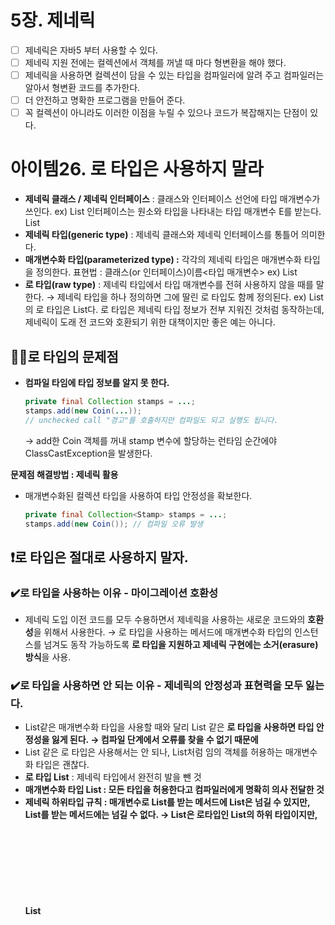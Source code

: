 # 5장. 제네릭

- [ ]  제네릭은 자바5 부터 사용할 수 있다.
- [ ]  제네릭 지원 전에는 컬렉션에서 객체를 꺼낼 때 마다 형변환을 해야 했다.
- [ ]  제네릭을 사용하면 컬렉션이 담을 수 있는 타입을 컴파일러에 알려 주고 컴파일러는 알아서 형변환 코드를 추가한다.
- [ ]  더 안전하고 명확한 프로그램을 만들어 준다.
- [ ]  꼭 컬렉션이 아니라도 이러한 이점을 누릴 수 있으나 코드가 복잡해지는 단점이 있다.

# 아이템26. 로 타입은 사용하지 말라

- **제네릭 클래스 / 제네릭 인터페이스** : 클래스와 인터페이스 선언에 타입 매개변수가 쓰인다.
ex) List 인터페이스는 원소와 타입을 나타내는 타입 매개변수 E를 받는다.  List<E>
- **제네릭 타입(generic type)** : 제네릭 클래스와 제네릭 인터페이스를 통틀어 의미한다.
- **매개변수화 타입(parameterized type) :** 각각의 제네릭 타입은 매개변수화 타입을 정의한다.
표현법 : 클래스(or 인터페이스)이름<타입 매개변수> ex) List<String>
- **로 타입(raw type)** : 제네릭 타입에서 타입 매개변수를 전혀 사용하지 않을 때를 말한다.
→ 제네릭 타입을 하나 정의하면 그에 딸린 로 타입도 함께 정의된다.
ex) List<E>의 로 타입은 List다.
로 타입은 제네릭 타입 정보가 전부 지워진 것처럼 동작하는데, 제네릭이 도래 전 코드와 호환되기 위한 대책이지만 좋은 예는 아니다.

## 👎🏻로 타입의 문제점

- **컴파일 타임에 타입 정보를 알지 못 한다.**

    ```java
    private final Collection stamps = ...;
    stamps.add(new Coin(...));
    // unchecked call "경고"를 호출하지만 컴파일도 되고 실행도 됩니다.
    ```

    → add한 Coin 객체를 꺼내 stamp 변수에 할당하는 런타임 순간에야 ClassCastException을 발생한다.

**문제점 해결방법 : 제네릭 활용**

- 매개변수화된 컬렉션 타입을 사용하여 타입 안정성을 확보한다.

    ```java
    private final Collection<Stamp> stamps = ...;
    stamps.add(new Coin()); // 컴파일 오류 발생
    ```

## ❗로 타입은 절대로 사용하지 말자.

### ✔️로 타입을 사용하는 이유 - 마이그레이션 호환성

- 제네릭 도입 이전 코드를 모두 수용하면서 제네릭을 사용하는 새로운 코드와의 **호환성**을 위해서 사용한다.
→ 로 타입을 사용하는 메서드에 매개변수화 타입의 인스턴스를 넘겨도 동작 가능하도록 **로 타입을 지원하고 제네릭 구현에는 소거(erasure) 방식**을 사용.

### ✔️로 타입을 사용하면 안 되는 이유 - 제네릭의 안정성과 표현력을 모두 잃는다.

- List<Object>같은 매개변수화 타입을 사용할 때와 달리 List 같은 **로 타입을 사용하면 타입 안정성을 잃게 된다. → 컴파일 단계에서 오류를 찾을 수 없기 때문에**
- List 같은 로 타입은 사용해서는 안 되나, List<Object>처럼 임의 객체를 허용하는 매개변수화 타입은 괜찮다.
- **로 타입 List** : 제네릭 타입에서 완전히 발을 뺀 것
- **매개변수화 타입 List<Object>** : 모든 타입을 허용한다고 컴파일러에게 명확히 의사 전달한 것
- **제네릭 하위타입 규칙** : 매개변수로 List를 받는 메서드에 List<String>은 넘길 수 있지만, List<Object>를 받는 메서드에는 넘길 수 없다.
→ **List<String>은 로타입인 List의 하위 타입이지만, List<Object>의 하위 타입은 아니다.**

## 📎비한정적 와일드카드 타입(unbounded wildcard type)

제네릭 타입을 쓰고 싶지만 **실제 타입 매개변수를 지정하지 않으려면 <?>** 를 사용하자.

<?> : 어떤 타입이라도 담을 수 있는 가장 범용적인 매개변수화 타입이다.

```java
static int numElementsInCommon(Set<?> s1, Set<?> s2){...}
```

### ✔️비한정적 와일드카드 타입과 로타입의 차이

1. **로 타입**
    - 불안전하다.
    - 아무 원소나 넣을 수 있어 타입 불변식 훼손하기 쉽다.
2. **비한정적 와일트 카드 타입**
    - 안전하다.
    - **Collection<?>에는 (null 외에는) 어떤 원소도 넣을 수 없다.**
    - 다른 원소 넣으려 하면 컴파일 오류
    - 어떤 원소도 못들어가니 컬렉션에서 꺼낼 수 있는 객체의 타입도 알 수 없다.
- 예시 코드

    ```java
    public class TypeTest {
        private static void addtoObjList(final List<Object> list, final Object o) {
            list.add(o);
        }
        private static void addToWildList(final List<?> list, final Object o) {
            // null 외에 허용되지 않는다
            list.add(o);
        }
        private static <T> void addToGenericList(final List<T> list, final T o) {
            list.add(o);
        }
        public static void main(String[] args) {
            List<String> list = new ArrayList<>();
            String s = "kimtaeng";

            // 아무 타입이나 Okay! 하지만 메서드에서 오류 null아니면 오류
            addToWildList(list, s);

            // List<Object> 이므로 incompatible types 오류
            addtoObjList(list, s);
            
            // Okay!
            addToGenericList(list, s);
        }
    }

    public class TypeTest2 {
        public static void main(String[] args) {
            List raw = new ArrayList<String>(); // Okay!
            List<?> wildcard = new ArrayList<String>(); // Okay!
            List<Object> generic = new ArrayList<String>();//컴파일오류>**제네릭하위타입규칙**
                
            raw.add("Hello"); // Okay! 하지만 raw타입은~
            wildcard.add("Hello"); // 컴파일 오류
            wildcard.size(); // Okay! 제네릭 타입에 의존성 없음
            wildcard.clear(); // Okay! 제네릭 타입에 의존성 없음
        }
    }
    ```

## 📍로 타입 사용의 예외

### ✔️**class 리터럴에는 로 타입을 써야 한다.**

- 자바 명세는 class 리터럴에 매개변수화 타입을 사용하지 못하게 했다.(배열과 기본타입은 허용)
- List.class, String[].class, int.class는 허용 한다.
- List<String>.class, List<?>.class는 허용하지 않는다.

### ✔️instanceof 연산자

- 런타임에는 제네릭 타입 정보가 지워지므로 instanceof 연산자는 비한정적 와일드카드 타입 외의 매개변수화 타입에는 적용할 수 없다.
- 로 타입이든 비한정적 와일드카드 타입이든 instanceof는 완전히 똑같이 동작한다.
→ 표현이 지저분하니 로타입 사용 깔끔!
- 제네릭 타입에 instanceof 사용하는 올바른 예

```java
// o의 타입이 Set인지 확인한 다음, 와일드카드 타입으로 형변환해야 한다.
// 여기서 로 타입인 Set이 아닌 와일드카드 타입으로 변환함에 주의!
if( o instanceof Set) { //로 타입
    Set<?> s = (Set<?>) o; // 와일드카드 타입으로 형변환해야 검사형변환으로 컴파일경고 안뜸
}
```

## ✏️핵심정리

- 로 타입을 사용하면 런타임 예외가 발생할 수 있으니 사용하면 안 된다.
- 로 타입은 제네릭 도입 이전 코드와의 호환성을 위해 제공될 뿐이다.
- Set<Object>는 어떤 타입의 객체도 저장할 수 있는 매개변수화 타입
- Set<?>는 모종의 타입 객체만 저장할 수 있는 와일드카드 타입
- Set은 제네릭 타입에서 발 뺀 로 타입이다.
- Set<Object>, Set<?>은 안전하고 Set은 안전하지 않다.

# 아이템27. 비검사 경고를 제거하라

제네릭을 사용하기 시작하면 수 많은 컴파일러 경고를 볼 수 있다.

- 비검사 형변환 경고
- 비검사 메서드 호출 경고
- 비검사 매개변수화 가변인수 타입 경고
- 비검사 변환 경고

## ✔️**가능한 모든 비검사 경고를 제거하자 → 타입 안정성 보장**

컴파일 명령줄 인수에 -Xlint:unchecked 옵션을 추가하면 자세한 코멘트가 보이고 컴파일러가 알려준대로 수정하면 경고가 사라진다.

```java
Set<Lark> exaltation = new HashSet();

Venery.java:4: warning: [unchecked] unchecked conversion
    Set<Lark> exaltation = new HashSet();
                            ^
required: Set<Lark>
found:    HashSet
```

자바7부터 제네릭 타입추론이 가능하여 (<>)연산자로 변경하면 경고가 사라진다.

```java
Set<Lark> exaltation = new HashSet<>();
```

## ✔️ @SuppressWarnings("unchecked")

경고를 제거할 수 없지만 타입 안전하다고 확신하면 annotation을 달아 경고를 숨기자.

단, 타입 안전검증 없이 경고를 숨기면 경고없이 컴파일은 되겠지만, 런타임 오류가 발생할 수 있다.

반대로, 안전검증된 경고를 숨기지 않고 두면, 거짓 경고 속 진짜 문제되는 경고가 묻힐 수 있다.

### 📍@SuppressWarnings 애너테이션은 항상 가능한 한 좁은 범위에 적용하자.

@SuppressWarnings 애너테이션은 개별 지역변수 선언부터 클래스 전체까지 달 수 있다.

단, 자칫 심각한 경고를 놓칠 수 있으니 변수 선언, 아주 짧은 메서드, 혹은 생성자에만 적용하고 **절대로 클래스에는 적용해서는 안 된다.**

### 📍@SuppressWarnings 사용할 땐 그 경고를 무시해도 안전한 이유를 주석으로 남겨야 한다.

다른사람의 코드 이해를 도와 잘못 수정하여 타입 안정성을 잃는 상황을 줄여 준다.

## ✏️핵심정리

- 비검사 경고는 중요하니 무시하지 말자.
- 모든 비검사 경고는 런타임에 ClassCastException을 일으킬 수 있는 잠재적 가능성을 뜻하므로 최대한 제거하자.
- 경고를 없앨 수 없다면, 코드의 타입안정성을 증명하고 가능한 한 범위를 좁혀 @SuppressWarnings("unchecked") 애너테이션으로 경고를 숨기자.
- 그 다음 경고를 숨기는 이유를 주석으로 남겨야 한다.

# 아이템28. 배열보다는 리스트를 사용하라.

## 📎제네릭과 배열의 차이

### ✔️배열

- 공변이다.
- Sub가 Super의 하위 타입이라면 배열Sub[]는 배열Super[]의 하위 타입이 된다.→ 함께 변한다.
- 타입 오류를 **런타임**에서 알 수 있다.

    ```java
    Object[] objectArray = new Long[1];
    objectArray[0] = "타입이 달라 넣을 수 없다" // ArrayStoreException
    ```

- **실체화(reify) 된다.**
→ 배열은 런타임에도 자신이 담기로 한 원소의 타입을 알고 확인한다.

### ✔️제네릭

- 불공변이다.
- 서로 다른 Type1과 Type2가 있을 때, List<Type1>은 List<Type2>의 하위/상위 타입도 아니다.
- 타입 오류를 **컴파일**할 때 바로 알 수 있다.

    ```java
    List<Object> ol = new ArrayList<Long>();    // 호환되지 않는 타입이다.
    ol.add("타입이 달라 넣을 수 없다.")
    ```

- **타입 정보가 런타임에는 소거(erasure) 된다.
→** 원소 타입을 컴파일타임에만 검사하며 런타임에는 알 수 없다.

## 📍제네릭 배열은 생성이 불가하다.

배열은 **제네릭 타입**(new List<E>[]), **매개변수화 타입**(new List<String>[]), **타입 매개변수**(new E[])로 작성하면 컴파일 때 제네릭 배열 생성오류를 발생한다.

```java
Object[] objects = new List<String>[1]; // 컴파일 에러 발생
```

→ **타입 안전하지 않기 때문에 컴파일러가 자동 생성한 형변환 코드에서 런타임 ClassCastException을 발생 할 수 있다.**

## 📎실체화 불가 타입

- E, List<E>, List<String> 같은 타입
- **실체화되지 않아서 런타임에는 컴파일타임보다 타입 정보를 적게 가지는 타입**
- 소거 메커니즘 때문에 매개변수화 타입 중 실체화될 수 있는 타입은 List<?>와 Map<?,?>같은 비한정적 와일드카드 타입 뿐이다. → 만들 수 있지만 유용하지 않음

## 👎🏻배열을 제네릭으로 만들 수 없어 생기는 불편함

- 제네릭 컬렉션에서는 자신의 원소 타입을 담은 배열반환이 불가하다.

    ```java
    List<T> genericList = new ArrayList<T>();
    E[] genericArray = genericList.toArray(); // 컴파일 에러 발생
    ```

- 제네릭 타입과 가변인수 메서드를 함께 쓰면 해석이 어려운 경고가 뜬다.
→ 가변인수 메서드를 호출할 때마다 **가변인수 매개변수를 담을 배열이 하나 생성**되는데, 이때 그 **배열의 원소가 실체화 불가 타입이면 경고**가 발생한다. → @SafeVarargs애너테이션으로 대처

## ✅배열대신 List를 사용하자.

배열로 형변환할 때 제네릭 배열 생성 오류나 비검사 형변환 경고가 뜨는 경우 대부분 배열인 E[] 대신 컬렉션인 List<E>를 사용하면 해결된다.

→ 코드는 복잡해지나, 타입 안정성과 상호운용성이 좋아진다.

```java
public class Chooser {
	private final Object[] choiceArray;

	public Chooser(Collection choices) {
		choiceArray = choices.toArray();
	}

	public Object choose() {
		Random random = ThreadLocalRandom().current();
		return choiceArray[random.nextInt(choiceArray.length)];
	}
}
```

→ choose 메서드를 호출할 때마다 반환된 Object를 원하는 타입으로 형변환해야 한다.

```java
public class Chooser<T> {
	private final T[] choiceArray;

	public Chooser(Collection<T> choices) {
		choiceArray = (T[]) choices.toArray(); // T가 무슨 타입인지 알 수 없어서 경고 발생
	}

	public T choose() {
		Random random = ThreadLocalRandom().current();
		return choiceArray[random.nextInt(choiceArray.length)];
	}
}
```

→ T가 무슨 타입인지 알 수 없어 컴파일러는 형변환이 런타임에 안전하지 않다는 경고를 띄운다.

해결방법

1. 코드가 안전하다고 확신하면 애너테이션을 달아 경고를 숨긴다.
2. **배열대신 리스트를 쓴다.** 

```java
public class Chooser<T> {
	private final List<T> choiceList;

	public Chooser(Collection<T> choices) {
		choiceList = new ArrayList<>(choices);
	}

	public T choose() {
		Random random = ThreadLocalRandom().current();
		return choiceList.get(random.nextInt(choiceList.size()));
	}
}
```

→ 경고도 제거 되고 ClassCastException도 발생하지 않는다.

## ✏️핵심정리

- 배열은 공변이고 실체화 되는 반면, 제네릭은 불공변이고 타입 정보가 소거된다.
- 배열은 런타임에 타입 안전하지만, 컴파일타임에는 불안전하다. 제네릭은 반대다.
- 배열과 제네릭을 섞어 사용하다 컴파일 오류나 경고가 발생하면 배열을 리스트로 대체해 본다.

# 아이템29.이왕이면 제네릭 타입으로 만들라

Object 기반 스택

스택에서 꺼낸 객체를 형변환해야 해서 런타임 오류가 날 수 있다. → 제네릭 타입이어야 한다.

```java
public class Stack{
	private Object[] elements;
	...
	public Stack(){
	    elements = new Object[DEFAULT_INITIAL_CAPACITY];
	}
...
}
```

## 🔍제네릭 클래스로 만드는 방법

### ✔️클래스 선언에 타입 매개변수를 추가한다.

- 스택이 담을 원소의 타입 하나를 추가한다. 이때 타입 이름으로는 보통 E를 사용한다. Stack<E>
- 그 다음 코드에 쓰인 Object를 적절한 타입 매개변수로 바꾼다.
- 컴파일 되지 않는다.
→ E와 같은 실체화 불가 타입으로는 배열을 만들 수 없다.

    ```java
    public class Stack<E>{
    	private E[] elements;
    	...
    	public Stack(){
    	    elements = new E[DEFAULT_INITIAL_CAPACITY]; //generic array creation 오류
    	}
    ...
    }
    ```

### 🔑해결책

### ✔️**제네릭 배열 생성을 금지하는 제약을 대놓고 우회하는 방법**

1. **Object 배열을 생성한 다음 제네릭 배열로 형변환 한다. (배열타입을 E[]로)**

    ```java
    public class Stack<E> {
        private E[] elements;
        private int size = 0;
        private static final int DEFAULT_INITIAL_CAPACITY = 16;
       
    	 @SuppressWarnings("unchecked")
        public Stack(){
          elements = (E[]) new Object [DEFAULT_INITIAL_CAPACITY]}
    		}
        
        public void push(E e) {
        	ensureCapacity();
            elements[size ++] = e;
        }
        
        public E pop() {
        	if (size == 0)
            	throw new EmptyStackException();
            return elements[--size];
        }
        
        // 나머지 메서드는 그대로다

    }
    ```

    → 컴파일러는 오류 대신 타입 안전하지 않다고 경고를 내보낸다.

2. 비검사 형변환이 프로그램의 **타입 안정성을 해치치 않음을 확인한다.**
    - 배열 elements는 private에 저장되고, 클라이언트로 반환되거나 다른 메서드에 전달되는 일이 없다
    - push메서드를 통해 배열에 저장되는 원소의 타입은 항상 E다.
    - 비검사 형변환은 확실히 안전하다.
    - 하지만, 이 배열의 런타임 타입은 E[]가 아닌 Object[]다.
3. 비검사 형변환이 안전하면 범위를 최소로 좁혀 **@SuppressWarnings** 애너테이션으로 경고를 숨긴다.

👍🏻장점

- 가독성이 좋다.
- 오직 E타입 인스턴스만 받음을 선언
- 코드가 더 짧다.
- 형변환을 배열 생성 시 단 한번만 해주면 된다.
- 현업에서 더 선호 한다.

👎🏻단점

- E가 Object가 아닌 한 배열의 런타임 타입이 컴파일타임 타입과 달라 힙 오염을 일으킨다.

### ✔️**elements 필드의 타입을 E[]에서 Object[]로 바꾸는 방법**

```java
Object[] elements = new Object[10];
E result = (E) elements[--size]; // 형변환이 필요한 시점에 명시적 형변환
```

1. (E) 형변환 안하면 타입 불안정 오류가 뜨고, 형변환하면 E는 실체화 불가 타입이므로 컴파일러는 런타임에 이뤄지는 형변환이 안전한지 증명할 방법이 없다.
2. pop 메서드 전체에 경고를 숨기지 말고, 비검사 경고를 적절히 숨긴다.

    ```java
    public E pop(){
                // 비검사 경고를 적절히 숨긴다.
          if(size == 0){
               throw new EmptyStackException();
          }
     
          @SuppressWarnings("unchecked")
          E result = (E) elements[--size];
     
          elements[size] = null; // 다 쓴 참조 해제
          return result;
    }
    ```

👍🏻장점

- 힙 오염이 발생하지 않는다.

👎🏻단점

- 배열에서 원소를 읽을 때마다 형변환을 해줘야 한다.

## 배열보다 리스트를 우선하라 아이템28. 의 참고사항

- 제네릭 타입 안에서 리스트 사용이 항상 가능하진 않고, 꼭 더 좋은 것은 아니다.
- 자바가 리스트를 기본타입으로 제공하지 않기에 ArrayList같은 제네릭 타입도 기본타입인 배열을 사용해 구현해야 한다.
- HashMap 같은 제네릭 타입은 성능을 높일 목적으로 배열을 사용한다.

## 제네릭타입의 타입 매개변수

- 아무런 제약을 두지 않는다.
Stack<Object>, Stack<int[]>, Stack<List<String>>, Stack 등 어떤 참조타입도 가능
- 단, **기본 타입은 사용할 수 없다.**
Stack<int>, Stack<double> 불가 → Stack<Integer>, Stack<Double> 박싱된 기본타입으로 우회가능

## ✏️핵심정리

- 클라이언트에서 직접 형변환해야 하는 타입보다 제네릭 타입이 더 안전하고 쓰기 편하다.
- 새로운 타입을 설계할 때는 형변환 없이도 사용할 수 있도록 한다. → 제네릭 타입으로 생성

# 아이템30. 이왕이면 제네릭 메서드로 만들라

매개변수화 타입을 받는 정적 유틸리티 메서드는 보통 제네릭이다.

Collections의 알고리즘메서드 (binarySearch, sort 등)는 모두 제네릭이다.

- 로 타입 사용하여 경고가 발생하는 아래 코드

    ```java
    public static Set union(Set s1, Set s2){
            Set result = new HashSet(s1);
            result.addAll(s2);
            return result;
        }
    ```

## 해결책 : 제네릭 메서드로 만들자

1. 메서드를 타입 안전하게 만들어야 한다.
2. 메서드 선언에서의 세 집합(입력2개, 반환1개)의 원소 타입을 타입 매개변수로 명시한다.
3. 메서드 안에서도 이 타입 매개변수만 사용하게 수정한다.
**(타입 매개변수들을 선언하는) 타입 매개변수 목록은 메서드의 제한자와 반환 타입 사이에서 온다.** → 예시에서 타입 매개변수 목록은 <E>, 반환타입은 Set<E>
- 수정 된 제네릭 메서드 → **타입 안전, 쓰기도 쉽다, 사용 시 직접 형변환하지 않아도 된다.**

    ```java
    public static <E> Set<E> union(Set<E> s1, Set<E> s2) {
        Set<E> result = new HashSet<>(s1);
        result.addAll(s2);
        return result;
    }
    ```

- 위의 단순한 제네릭 메서드 활용

    ```java
    public static void main( final String[] args ){
        Set<String> guys = Set.of("톰", "딕", "해리");
        Set<String> stooges = Set.of("래리", "모에", "컬리");
        Set<String> aflCio = union(guys, stooges);
        System.out.println(aflCio);
    }
    ```

    union 메서드는 집합3개(입력2개, 반환1개)의 타입이 모두 같아야 한다.

    → 한정적 와일드카드 타입을 사용하면 유연하게 개선할 수 있다.(타입이 달라도 된다.)

## 불변 객체를 여러 타입으로 활용- 제네릭 싱글턴 팩터리

- 제네릭은 런타임에 타입 정보가 소거되어 하나의 객체를 어떤 타입으로든 매개변수화 가능하다.
- 요청한 타입 매개변수에 맞게 매번 그 객체의 타입을 바꿔주는 정적 팩터리가 필요하다.
- 이 패턴을 **제네릭 싱글턴 팩터리**라 한다.
- 제네릭 싱글턴 팩터리 패턴의 예시)  항등함수 (identity function)
→ 항등함수 객체는 상태가 없으니 요청할 때마다 새로 생성하는 것은 낭비다 → 싱글턴

```java
private static UnaryOperator<Object> IDENTITY_FN = (t) ->t;
    
@SuppressWarnings("unchecked")
public static <T> UnaryOperator<T> identityFunction(){
    return (UnaryOperator<T>) IDENTITY_FN;
}
```

## 재귀적 타입 한정(recursive type bound)

자기 자신이 들어간 표현식을 사용하여 타입 매개변수의 허용 범위를 한정할 수 있다.

주로 타입의 자연적 순서를 정하는 Comparable인터페이스와 함께 쓰인다.

```java
public interface Comparable<T> {
  public int compareTo(T o);
}
```

타입 매개변수 T는 Comparable<T>를 구현한 타입이 비교할 수 있는 원소의 타입을 정의한다.

거의 모든 타입은 자신과 같은 타입의 원소와만 비교할 수 있다.

String은 Comparable<String>을 구현, Integer는 Comparable<Integer>를 구현

### 재귀적 타입 한정을 이용해 상호 비교할 수 있다.

```java
public static <E extends Comparable<E>> E max(Comparable<E> c);
```

타입 한정인 <E extends Comparable<E>>는 **"모든 타입 E는 자기자신과 같은 타입의 원소와 비교 할 수 있다."**

→ 재귀적 타입 한정은 E로 나타내는 제네릭 타입이 compareTo 메서드를 사용가능 하게 해야 하므로, compareTo를 구현한 클래스만 E 타입매개변수로 사용하라

## ✏️핵심정리

- 제네릭 타입과 마찬가지로, 클라이언트에서 입력 매개변수와 반환값을 명시적으로 형변환해야 하는 메서드보다 제네릭 메서드가 더 안전하며 사용하기도 쉽다.

# 아이템31. 한정적 와일드카드를 사용해 API 유연성을 높이라

📍매개변수화 타입(제네릭)은 불공변이다. → 이보다 유연성을 높이기 위해 와일드 카드 사용하자

- 기존 불공변 방식의 예시 코드(아이템29 public class Stack<E> ) 에 pushAll 메서드 추가
    1. **와일드카드 타입을 사용하지 않는 pushAll 메서드**

    ```java
    // 매개변수의 원소들을 스택에 넣는다.
    public void pushAll(Iterable<E> src) {
        for (E e : src) {
            push(e);
        }
    }
    ```

    ```java
    Stack<Number> numberStack = new Stack<>();
    Iterable<Integer> integers = ...;
    numberStack.pushAll(integers);
    ```

    → 컴파일은 되지만 Iterable src의 원소 타입이 스택의 원소 타입과 일치할 경우만 정상작동 한다.
    Stack<Number>로 선언 후 integers 이 Integer 타입인 pushAll(integers)을 호출하면 **불공변이기때문에 오류가 발생한다.**

    2. **와일드카드 타입을 사용하지 않는 popAll 메서드**

    ```java
    // 모든 원소를 매개변수로 전달받은 컬렉션에 옮긴다.
    public void popAll(Collection<E> dst) {
        while(!isEmpty()) {
            dst.add(pop());
        }
    }
    ```

    ```java
    Stack<Number> numberStack = new Stack<>();
    Collection<Object> objects = Arrays.asList(new Object());
    // incompatible types...
    numberStack.popAll(objects);
    ```

    → push와 마찬가지로 컴파일되지만, Collection<Object>는 Collection<Number>의 하위타입이 아니다라는 오류가 발생한다.

## ✔️한정적 와일드카드 타입

유연성을 극대화하려면 원소의 생산자나 소비자용 입력매개변수에 와일드카드 타입을 사용하라.
**PECS : Producer-Extends, Consumer-Super**

### 1. 생산자(producer)매개변수에 와일드카드 타입 적용

```java
// class Integer extends Number ...
public void pushAll(Iterable<? extends E> src) {
    for (E e : src) {
        push(e);
    }
}
```

매개변수는 'E의 Iterable'이 아니라 **'E의 하위 타입의 Iterable'**이다.

Number 클래스를 상속하는 Integer, Long, Double 등의 타입 요소를 가질 수 있게 된다.

### 2. 소비자(consumer)매개변수에 와일드카드 타입 적용

```java
// E의 상위 타입의 Collection이어야 한다.
public void popAll(Collection<? super E> dst) {
    while(!isEmpty()) {
        dst.add(pop());
    }
}
```

매개변수의 타입이 'E Collection'이 아니라 **'E의 상위 타입의 Collection'**이어야 한다. (모든 타입은 자기 자신의 상위 타입이다.)

## ✔️와일드카드 타입 적용의 예

1. T생산자 매개변수에 와일드카드 타입 적용(아이템28)

    ```java
    public Chooser(Collection<? extends T> choices)
    ```

    → Chooser<Number>의 생성자에 List<Integer>를 넘길 수 있다. 
    : Number의 하위타입의 Collection List

2. Set 컬렉션의 union메서드(아이템30 30-2 )

    ```java
    public static <E> Set<E> union(Set<E> s1, Set<E> s2){}
    //와일드카드 적용 -> **<E> Set<E> 반환타입은 와일드 사용하면 안 된다!**
    public static **<E> Set<E>** union(Set<? extends E> s1, Set<? extends E> s2){}
    public static void main(String[] args) {
        // Set.of 메서드는 java 9 이상부터 지원
        Set<Double> doubleSet = Set.of(1.0, 2.1);
        Set<Integer> integerSet = Set.of(1, 2);
        Set<Number> unionSet = union(doubleSet, integerSet);
    }
    ```

    → 입력2, 반환1의 타입이 모두 달라도 가능해진다.

    **❗반환타입에는 한정적 와일드카드 타입을 사용하면 클라이언트 코드에서도 와일드카드 타입을 써야하기 때문에 사용하지 않는다.**

    자바8이전 버전을 사용하면 타입추론이 어렵기 때문에 명시적 타입인수를 사용해야 한다.

    ```java
    Set<Double> doubleSet = new HashSet<>(Arrays.asList(1.0, 2.1));
    Set<Integer> integerSet = new HashSet<>(Arrays.asList(1, 2));
    Set<Number> unionSet = Union.<Number>union(doubleSet, integerSet);
    ```

3. max 메서드 (아이템30 30-7 )

    ```java
    public static <E extends Comparable<E>> E max(List<E> list)
    //와일드카드 타입 적용
    public static <E extends Comparable<? super E>> E max(List<? extends E> list)
    ```

    - 입력 매개변수에서는 E 인스턴스를 생산하므로 List<? extends E>
    - Comparable<E>는 E 인스턴스를 소비하고 <E extends Comparable<? super E>> 그리고 선후 관계를 뜻하는 정수를 생산한다.
    - **Comparable, Comparator 모두 <? super E>를 사용하는 편이 낫다.**
    - Comparable, Comparator를 직접 구현하지 않고, 직접 구현한 다른 타입을 확장한 타입을 지원하기 위해 와일드카드가 필요하다.
    ScheduledFuture는 Delayed의 하위 인터페이스이고, Delayed는 Comparable<Delayed>를 확장했다.

        ```java
        public static void main(String[] args) {
            List<ScheduledFuture<?>> scheduledFutureList = ...
            // incompatible types...
            RecursiveTypeBound.max(scheduledFutureList);
        }
        ```

        ```java
        // ScheduledFuture interface
        public interface ScheduledFuture<V> extends Delayed, Future<V> {}
        // Delayed interface
        public interface Delayed extends Comparable<Delayed> {}
        // Comrable interface
        public interface Comparable<T> {}
        ```

4. 타입 매개변수와 와일드카드 사이에 공통되는 부분으로 둘다 사용 가능한 경우

    ```java
    class swapTest {
        // 방법1) 비한정적 타입 매개변수
        public static **<E>** void typeArgSwap(**List<E> list**, int i, int j) {
            list.set(i, list.set(j, list.get(i)));
        }
        // 방법2) 비한정적 와일드카드 -> **List<?>에는 null 외에 어떤 값도 넣을 수 없다.**
        public static void wildcardSwap(**List<?> list**, int i, int j) {
    				list.set(i, list.set(j, list.get(i)));        
    				//swapHelper(list, i, j);
        }
    		//방법2의 null 문제 
    		//→ 와일드카드 타입의 실제 타입을 알려주는 메서드를 private 도우미 메서드로 작성한다.
    		//실제 타입을 알아내려면 제네릭메서드여야 한다.
        private static <E> void swapHelper(List<E> list, int i, int j) {
            list.set(i, list.set(j, list.get(i)));
        }
    }
    ```

    public API라면 방법2가 타입 매개변수를 신경쓰지 않아도 되지만, **List<?>에는 null 외에 어떤 값도 넣을 수 없다.**

    기본규칙

    - 메서드 선언에 타입 매개변수가 한 번만 나오면 와일드카드로 대체하라.
    - 비한정적 타입 매개변수 → 비한정적 와일드카드
    - 한정적 타입 매개변수 → 한정적 와일드카드

    ## ✏️핵심정리

    - 와일드카드 타입을 적용하면 API가 훨씬 유연해진다.
    - PECS공식 : Producer-Extends, Consumer-Super
    - Comparable, Comparator는 모두 소비자이다. Comparable/Comparator<? super E>

    # 아이템32. 제네릭과 가변인수를 함께 쓸 때는 신중하라

    ## 가변인수

    - 가변인수(varargs)메서드와 제네릭은 자바5때 추가됬다.
    - 가변인수: 메서드에 넘기는 인수의 개수를 클라이언트가 조절할 수 있다.
    static void test(List<String>... param) { }

    ### 가변인수의 허점

    - 가변인수 메서드 호출 시 **가변인수를 담기 위한 배열이 자동생성** 된다.
    → **내부로 감춰야 했을 이 배열이 클라이언트에 노출된다.**
    - **varargs 매개변수에 제네릭이나 매개변수화 타입이 포함되면 알기 어려운 컴파일 경고 발생한다.**
    - 실제화 불가 타입은 런타임에는 컴파일타임보다 타입관련 정보를 적게 담고 있다(소거)
    → 거의 모든 제네릭과 매개변수화 타입은 실체화 불가 → **가변인수 메서드 호출에서 varargs 매개변수가 실체화 불가타입으로 추론되면 힙오염 경고 발생**

    ## 제네릭과 varargs를 혼용하면 타입 안정성이 깨진다.

    - 매개변수화 타입의 변수가 타입이 다른 객체를 참조하면 힙 오염이 발생한다.
    - 다른 타입 객체를 참조하는 상황에서 컴파일러는 자동 생성한 형변환이 실패하고 ClassCastException을 던진다.

        ```java
        static void dangerous(List<String>... stringLists) {
          List<Integer> intList = List.of(42);
          //varargs는 내부적으로 배열이고
          //배열은 공변이기 때문에 List<String>타입은 Object의 하위클래스로 인식되어
          //Object[]에 참조 될 수 있다.
          Object[] objects = stringLists;
          Object[0] = intList; //힙 오염 발생 
        	//내부적으로는 List<String> 타입이지만, 
        	//런타임에는 제네릭 타입이 소거되므로 같은 List로만 인식되어 할당이 가능하다.
          String s = stringLists[0].get(0); // ClassCastException 형변환 숨어있다.
        }
        public static void main(String[] args) {
            dangerous(List.of("There be dragons!"));
        }
        ```

    - **제네릭 varargs 배열 매개변수에 값을 저장하는 것은 안전하지 않다.**

## @SafeVarargs 애너테이션

: 메서드 작성자가 그 메서드가 타입 안전함을 보장하는 장치다.

- 자바7에서 @SafeVarargs 추가되기 전에는 사용자들은 경고를 무시하거나 호출부마다 @SuppressWarnings("unchecked")애너테이션을 달아 숨겼다.
- **@SafeVarargs는 재정의할 수 없는 메서드에만 달아야 한다.** 
→ 재정의한 메서드도 안전할지 보장할 수 없기 때문이다.
→ 자바8에서는 정적메서드와 final인스턴스 메서드에만 붙일 수 있고, 자바9부터 private 인스턴스 메서드에도 허용된다.

## 타입 안전 조건

- varargs 매개변수 배열에 아무것도 저장하지 않는다. (그 매개변수들을 덮어쓰지 않기)
- 그 배열(혹은 복제본)을 신뢰할 수 없는 코드에 노출하지 않는다. (그 배열의 참조 노출하지 않기)
- 즉, 이 varargs매개변수 배열이 호출자로부터 그 메서드로 인수들만 전달하면 안전하다.

## 타입 불안전 예시

### 자신의 제네릭 매개변수 배열의 참조를 노출한다.

```java
public class PickTwo {
    // 코드 32-2 자신의 제네릭 매개변수 배열의 참조를 노출한다. - 안전하지 않다!
    static <T> T[] toArray(T... args) {
        return args;
    }

    static <T> T[] pickTwo(T a, T b, T c) {
        switch(ThreadLocalRandom.current().nextInt(3)) {
            case 0: return toArray(a, b);
            case 1: return toArray(a, c);
            case 2: return toArray(b, c);
        }
        throw new AssertionError(); // 도달할 수 없다.
    }

    public static void main(String[] args) { 
        String[] attributes = pickTwo("좋은", "빠른", "저렴한");//ClassCastException
        System.out.println(Arrays.toString(attributes));
    }
}
```

컴파일러는 toArray에 넘길 T 인스턴스 2개를 담을 varargs 매개변수 배열을 만드는 코드를 생성하고 반환되는 배열의 타입은 Object[]이다.

그대로 pickTwo를 호출한 클라이언트까지 전달된다. 즉, pickTwo는 항상 Object[] 타입 배열을 반환한다.

 String[] attributes = pickTwo("좋은", "빠른", "저렴한"); → String[] 형변환 자동생성

**Object[]는 String[]의 하위타입이 아니므로 형변환 에러가 발생한다.** 

**제네릭 varargs 매개변수 배열에 다른 메서드가 접근하도록 허용하면 안전하지 않다.**

📍안전한 두가지 예외 케이스

1. @SafeVarargs로 제대로 애노테이트된 또 다른 varargs 메서드에 넘기는 경우
2. 그저 이 배열 내용의 일부 함수를 호출만 하는(varargs를 받지 않는) 일반 메서드에 넘기는 경우

## 제네릭 varargs 매개변수를 안전하게 사용하는 메서드

```java
@SafeVarargs
static <T> List<T> flatten(List<? extends T>... lists) {
  List<T> result = new ArrayList<>();
  for(List<? extends T> list : lists) {
    result.addAll(list);
  }
  return result;
}
```

varargs 배열을 직접 노출 시키지 않고, T타입의 제네릭 타입을 사용하였기 때문 ClassCastException 또한 발생할 일이 없다.

## varargs (실체는 배열) 매개변수를 List 매개변수로 바꾼다.

@SafeVarargs 사용이 유일한 답은 아니다.

```java
//아이템28 적용
static <T> List<T> flatten(List<List<? extends T>> lists) { //배열-> list로 변경
  List<T> result = new ArrayList<>();
  for (List<? extends T> list : lists) {
    result.addAll(list);
  }
  return result;
}
public static void main(String[] args) {
    List<Integer> flatList = flatten(List.of(
            List.of(1, 2), List.of(3, 4, 5), List.of(6,7)));
    System.out.println(flatList);
}
```

- @SafeVarargs 애너테이션이 달린 **정적 팩터리 메서드인 List.of**를 활용하여 컴파일러가 타입 안정성을 검사하게 할 수 있다.
- @SafeVarargs 애너테이션을 우리가 직접 달지 않아도 되며 실수로 안전하다고 판단할 걱정도 없다.
- 단점이라면 클라이언트 코드가 살짝 지저분해지고 속도가 조금 느려질 수 있다는 정도다.
- varargs 메서드를 안전하게 작성하는 게 불가능한 상황에 적용( 앞의 PickTwo 메서드 수정)

```java
public class PickTwoList {

    static <T> List<T> pickTwo(T a, T b, T c) {
        switch(ThreadLocalRandom.current().nextInt(3)) {
            case 0: return List.of(a, b);
            case 1: return List.of(a, c);
            case 2: return List.of(b, c);
        }
        throw new AssertionError();
    }

    public static void main(String[] args) {
        List<String> attributes = pickTwo("좋은", "빠른", "저렴한");

        for(String str : attributes){
            System.out.println(str);
        }
    }
}
```

## ✏️핵심정리

- 가변인수 기능은 배열을 노출하여 추상화가 완벽하지 못하고, 배열과 제네릭의 타입 규칙이 다르 때문에 가변인수와 제네릭의 궁합이 좋지 않다.
- 제네릭 varargs 매개변수는 타입안전하지 않지만, 허용된다.
- 메서드에 제네릭(혹은 매개변수화된) varargs 매개변수를 사용하고자 한다면, 먼저 그 메서드가 타입 안전한지 확인한 다음 @SafeVarargs애너테이션을 달아 경고를 없애준다.
- varargs 매개변수는 단순히 파라미터를 받아와 메서드의 생산자(T타입의 객체를 제공하는 용도)로만 사용한다.
- varargs에 아무것도 저장하면 안된다.
- varargs배열을 외부에 리턴하거나 노출하지 말자
- 웬만하면 다시 컬렉션(List)에 담아 리턴하는 안전한 방식을 사용한다.

# 아이템33. 타입 안전 이종 컨테이너를 고려하라

## 컨테이너 정의

객체를 저장하는 배열(array)의 '크기가 한번 정해지면 바꿀 수 없다' 제약을 해결하기 위해 
java.util 라이브러리에는 컨테이너(container) 클래스 들이 있으며, 그것의 기본 타입들은 List, Set, Queue, Map 이다.

Set<E>, Map<K,V> : 매개변수화 되는 대상은 (원소가 아닌) 컨테이너 자신이다. 따라서 하나의 컨테이너에서(클래스 레벨에서) **매개변수화 될 수 있는 타입의 수가 제한된다.**

## 타입 안전 이종 컨테이너

타입의 수에 제약없이, 특정 타입 외에 다양한 타입을 지원해야하는 경우 사용한다.

### 설계 방식

- 컨테이너 대신 키를 매개변수화한 다음, 컨테이너에 값을 넣거나 뺄 때 매개변수화한 키를 함께 제공하면 된다.
- 제네릭 타입 시스템이 "값의 타입 == 키의 타입" 보장해준다.

### 타입 안전 이종 컨테이너 패턴 - API

```java
public class Favorites {
	public <T> void putFavorite(Class<T> type, T instance);
	public <T> T getFavorite(Class<T> type);
}
```

각 타입의 Class 객체를 매개변수화한 키 역할로 사용한다. → class의 클래스가 제네릭이기 때문에 동작한다.

class 리터럴의 타입은 Class가 아닌 Class<T>다. 

타입 토큰(type token) : 컴파일타임 타입 정보와 런타임 타입 정보를 알아내기 위해 메서드들이 주고받는 class 리터럴

(ex. Integer.class, String.class 는 class 리터럴이며 타입토큰은 Class<Integer>, Class<String>)

### 타입 안전 이종 컨테이너 패턴 - 클라이언트

```java
public static void main(String[] args) {
	Favorites f = new Favorites();
	
	f.putFavorite(String.class, "Java");
	f.putFavorite(Integer.class, 0xcafebabe);
	f.putFavorite(Class.class, Favorites.class);

	String favoriteString = f.getFavorite(String.class);
	int favoriteInteger = f.getFavorite(Integer.class);
	Class<?> favoriteClass = f.getFavorite(Class.class);

	System.out.printf("%s %x %s\\n", favoriteString, favoriteInteger
										, favoriteClass.getName());
}
```

- 클라이언트는 저장하거나 얻어올 떄 Class 객체를 알려주면 된다.
- Favorites 인스턴스는 타입안전하다.
String을 요청했는데 Integer 반환하는 일 절대 없다.
- 모든 키의 타입이 제각각이라, 여러 가지 타입의 원소를 담을 수 있다.

### 타입 안전 이종 컨테이너 패턴 - 구현부

```java
public class Favorites{
    private Map<Class<?>, Object> favorites = new HashMap<>();
    public  <T> void putFavorite(Class<T> type, T instance){
        favorites.put(Objects.requireNonNull(type), instance);
    }
    public  <T> T getFavorite(Class<T> type){
        return type.cast(favorites.get(type));
    }
}
```

1. favorites 의 타입이 Map<Class<?>, Object> 비한정적 와일드카드 타입 → 맵 안에 아무것 못넣는다? → 아니다!!

    **와일드카드 타입이 중첩되었다.**

    - 맵이 아니라 **키가 와일드카드 타입**이다.
    - 모든 키가 서로 다른 매개변수화 타입일 수 있다.
    → 첫번째는 Class<String>, 두번째는 Class<Integer>
2. favorites 맵의 값 타입은 단순히 Object이다.
    - 모든 값이 키로 명시한 타입임을 보증하지 않는다.
3. putFavorites 구현은 주어진 Class객체와 즐겨찾기 인스턴스를 favorites에 추가해 관계를 짓는다.
    - 키와 값 사이의 '타입링크' 정보는 버려져 그 값이 그 키 타입의 인스턴스라는 정보가 사라진다. → getFavorites에서 살릴 수 있다.
4. getFavorites
    - 주어진 Class 객체에 해당하는 값을 favorites 맵에서 꺼낸다.
    - 이 객체가 바로 반환행 할 객체가 맞지만, 잘못된 컴파일타임 타입을 가지고 있다.
    → favorites 맵의 값 타입인 Object이나, 이를 T로 바꿔 반환해야 한다.
    - Class의 cast 메서드를 사용해 이 객체 참조를 Class 객체가 가리키는 타입으로 동적변환한다.
    - cast 메서드: 형변환 연산자의 동적 버전으로 타입이 일치하면 인수반환, 아니면 ClassCastException을 던진다.
    - 위 예시 코드는 favorites 맵 안의 값이 해당 키의 타입과 항상 일치함 → cast는 왜사용하나?
        - cast 의 반환타입 = Class 객체의 타입 매개변수
        - T로 비검사 형변환하는 손실 없이 Favorites를 타입안전하게 만드는 비결이다.

    ## Favorites 클래스에서 알아둬야 할 두가지 제약

    ### 1. 악의적인 클라이언트가 Class 객체를 (제네릭이 아닌) 로 타입으로 넘기면 Favorites 인스턴스의 타입 안전성이 쉽게 깨진다.

    ```java
    f.putFavorite((Class)Integer.class, "Integer의 인스턴스가 아닙니다");
    int favoriteInteger = f.getFavorite(Integer.class);
    ```

    - 컴파일타임에 비검사 경고
    - putFavorites호출은 문제 없고, getFavorite를 호출할 때 ClassCastException이 발생한다.

    ### 🔍**해결책 : 동적 형변환으로 런타임 타입 안정성 확보**

    - putFavorite 메서드에서 인수로 주어진 instance타입이 type으로 명시한 타입과 같은지 확인하면 된다.

        ```java
        public <T> void putFavorite(Class<T> type, T instance){
            favorites.put(Object.requireNonNull(type), type.cast(instance));
        }
        ```

    ### 2. 실체화 불가 타입에는 사용할 수 없다.

    - 즐겨 찾는 String이나 String[]은 저장할 수 있고, List<String>은 저장할 수 없다.
    → List<String>용 Class객체를 얻을 수 없기 때문이다.
    - List<String>.Class → 오류
    - List<String>과 List<Integer>는 List.class라는 같은 Class 객체를 공유하기 때문에 
    List<String>.Class 와 List<Integer>.Class 허용하면 난리남

    ## 한정적 타입 토큰

    Favorites가 사용하는 타입 토큰은 비한정적이다. → 어떤 Class든 객체로 받아들인다.

    메서드들이 허용하는 타입을 제한하고 싶을 때 한정적 타입 토큰을 사용한다.

    한정적 타입 토큰이란 단순히 한정적 타입 매개변수나 한정적 와일드카드를 사용하여 표현 가능한 타입을 제한하는 타입 토큰이다.

    ### 한정적 타입토큰을 활용한 애너테이션API

    ```java
    public <T exnteds Annotation> T getAnnotation(Class<T> annotationType);
    ```

    - AnnotatedElement 인터페이스에 선언된 메서드로, 대상 요소에 달려있는 애너테이션을 런타임에 읽어오는 기능을 한다.
    - annotationType 인수는 애너테이션의 타입을 뜻하는 한정적 타입 토큰이다.
    - 이 메서드는 토큰으로 명시한 타입의 애너테이션이 대상 요소에 달려 있다면 그 애네테이션을 반환하고, 없다면 null을 반환한다.
    - 즉, 애너테이션된 요소는 그 키가 애너테이션 타입인, 타입 안전 이종 컨테이너이다.

    ## Class<?> 타입의 객체가 있고, 이를 한정적 타입 토큰을 받는 메서드에 넘기기 위한 방법

    1. 객체를 Class<? extends Annotation>으로 형변환 한다.

        → 비검사이므로 컴파일 경고 발생

    2. **asSubclass 메서드로 호출된 인스턴스 자신의 Class객체를 인수가 명시한 클래스로 형변환한다.**
        - 형변환된다는 것은 이 **클래스가 인수로** **명시한 클래스의 하위 클래스**라는 뜻이다.
        - 형변환에 성공하면 인수로 받은 클래스 객체를 반환하고, 실패하면 ClassCastException을 던진다.

        ```java
        static Annotation getAnnotation(AnnotatedElement element,
        																String annotationTypeName) { 
        	Class<?> annotationType = null; // 비한정적 타입 토큰
        	try {
        		annotationType = Class.forName(annotationTypeName);
        	} catch (Exception ex) {
        		throw new IllegalArgumentException(ex);
        	} 
        	return element.getAnnotation(
        		annotationType.asSubclass(Annotation.class)); 
        		//한정적 타입 토큰을 안전하게 형변환한다.
        }
        ```

        ## ✏️핵심정리

        - 컬렉션 API로 대표되는 일반적인 제네릭 형태에서는 한 컨테이너가 다룰 수 있는 타입 매개변수의 수가 고정되어 있다.
        - 컨테이너 자체가 아닌 키를 타입 매개변수로 바꾸면 매개변수 수의 제약이 없는 타입안전이종컨테이너를 만들 수 있다.
        - 타입 안전 이종 컨테이너는 Class를 키로 쓰며, 이런식으로 쓰이는 Class객체를 타입 토큰이라 한다.
        - 또한, 직접 구현한 키 타입도 쓸 수 있다.
        - 데이터베이스의 행(컨테이너)을 표현한 DatabaseRow 타입에는 제네릭 타입인 Column<T>를 키로 사용할 수 있다.